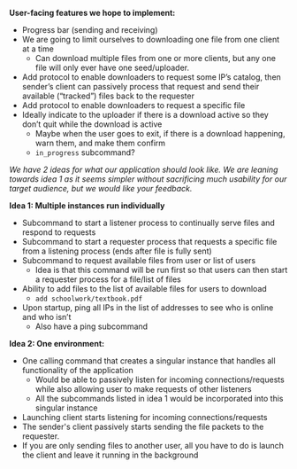 **User-facing features we hope to implement:**

* Progress bar (sending and receiving)  
* We are going to limit ourselves to downloading one file from one client at a time  
  * Can download multiple files from one or more clients, but any one file will only ever have one seed/uploader.  
* Add protocol to enable downloaders to request some IP’s catalog, then sender’s client can passively process that request and send their available (“tracked”) files back to the requester  
* Add protocol to enable downloaders to request a specific file  
* Ideally indicate to the uploader if there is a download active so they don’t quit while the download is active  
  * Maybe when the user goes to exit, if there is a download happening, warn them, and make them confirm  
  * `in_progress` subcommand?

*We have 2 ideas for what our application should look like. We are leaning towards idea 1 as it seems simpler without sacrificing much usability for our target audience, but we would like your feedback.*

**Idea 1: Multiple instances run individually**

* Subcommand to start a listener process to continually serve files and respond to requests  
* Subcommand to start a requester process that requests a specific file from a listening process (ends after file is fully sent)  
* Subcommand to request available files from user or list of users  
  * Idea is that this command will be run first so that users can then start a requester process for a file/list of files  
* Ability to add files to the list of available files for users to download  
  * `add schoolwork/textbook.pdf`  
* Upon startup, ping all IPs in the list of addresses to see who is online and who isn’t  
  * Also have a ping subcommand


**Idea 2: One environment:**

* One calling command that creates a singular instance that handles all functionality of the application   
  * Would be able to passively listen for incoming connections/requests while also allowing user to make requests of other listeners  
  * All the subcommands listed in idea 1 would be incorporated into this singular instance  
* Launching client starts listening for incoming connections/requests  
* The sender's client passively starts sending the file packets to the requester.  
* If you are only sending files to another user, all you have to do is launch the client and leave it running in the background